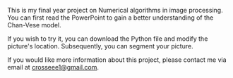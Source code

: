 This is my final year project on Numerical algorithms in image processing. You can first read the PowerPoint to gain a better understanding of the Chan-Vese model.

If you wish to try it, you can download the Python file and modify the picture's location. Subsequently, you can segment your picture.

If you would like more information about this project, please contact me via email at crosseee1@gmail.com.
